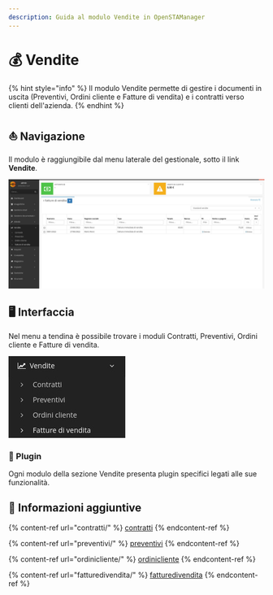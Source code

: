 ```yaml
---
description: Guida al modulo Vendite in OpenSTAManager
---
```


# 💰 Vendite

{% hint style="info" %}
Il modulo Vendite permette di gestire i documenti in uscita (Preventivi, Ordini cliente e Fatture di vendita) e i contratti verso clienti dell'azienda.
{% endhint %}

## ⛵ Navigazione

Il modulo è raggiungibile dal menu laterale del gestionale, sotto il link **Vendite**.

![](<../../../.gitbook/assets/image (298).png>)

## 🖥️ Interfaccia

Nel menu a tendina è possibile trovare i moduli Contratti, Preventivi, Ordini cliente e Fatture di vendita.

![](<../../../.gitbook/assets/image (358).png>)

### 🔧 Plugin

Ogni modulo della sezione Vendite presenta plugin specifici legati alle sue funzionalità.

## 🔽 Informazioni aggiuntive

{% content-ref url="contratti/" %}
[contratti](contratti/)
{% endcontent-ref %}

{% content-ref url="preventivi/" %}
[preventivi](preventivi/)
{% endcontent-ref %}

{% content-ref url="ordinicliente/" %}
[ordinicliente](ordinicliente/)
{% endcontent-ref %}

{% content-ref url="fatturedivendita/" %}
[fatturedivendita](fatturedivendita/)
{% endcontent-ref %}
